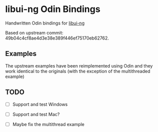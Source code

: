 # libui-ng Odin Bindings
Handwritten Odin bindings for [libui-ng](https://github.com/libui-ng/libui-ng/)

Based on upstream commit: 49b04c4cf8ae4d3e38e389f446ef75170eb62762.

## Examples
The upstream examples have been reimplemented using Odin and they work identical to the originals (with the exception of the multithreaded example)

## TODO
- [ ] Support and test Windows
- [ ] Support and test Mac?
- [ ] Maybe fix the multithread example

